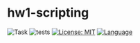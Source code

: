 # hw1-scripting

![Task](https://img.shields.io/badge/task-Scripting-blue.svg)
![tests](https://img.shields.io/badge/appveyor/tests/ConnorS1110/hw1-scripting)
[![License: MIT](https://img.shields.io/badge/License-MIT-yellow.svg)](https://opensource.org/licenses/MIT)
[![Language](https://img.shields.io/github/languages/top/ConnorS1110/hw1-scripting.svg)](https://github.com/ConnorS1110/hw1-scripting)
